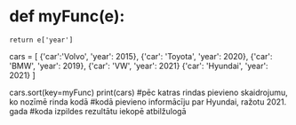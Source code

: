 # def myFunc(e): 
    return e['year'] 
cars = [ 
{'car':'Volvo', 'year': 2015}, 
{'car': 'Toyota', 'year': 2020}, 
{'car': 'BMW', 'year': 2019}, 
{'car': 'VW', 'year': 2021} 
{'car': 'Hyundai', 'year': 2021}
] 

cars.sort(key=myFunc)
print(cars)
#pēc katras rindas pievieno skaidrojumu, ko nozīmē rinda kodā
#kodā pievieno informācīju par Hyundai, ražotu 2021. gada 
#koda izpildes rezultātu iekopē atbilžulogā
